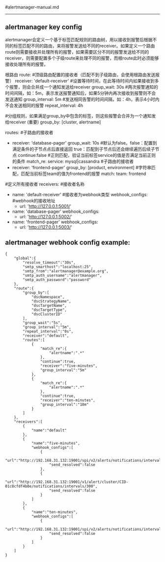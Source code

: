 #alertmanager-manual.md

----
## alertmanager key config 

alertmanager会定义一个基于标签匹配规则的路由树，用以接收到报警后根据不同的标签匹配不同的路由，来将报警发送给不同的receiver。如果定义一个路由route则需要接收并处理所有的报警，如果需要区分不同的报警发送给不同的receiver，则需要配置多个子级route来处理不同的报警，而根route此时必须能够接收处理所有的报警。

根路由
route:
  #顶级路由配置的接收者（匹配不到子级路由，会使用根路由发送报警）
  receiver: 'default-receiver'
  #设置等待时间，在此等待时间内如果接收到多个报警，则会合并成一个通知发送给receiver
  group_wait: 30s
  #两次报警通知的时间间隔，如：5m，表示发送报警通知后，如果5分钟内再次接收到报警则不会发送通知
  group_interval: 5m
  #发送相同告警的时间间隔，如：4h，表示4小时内不会发送相同的报警
  repeat_interval: 4h

  #分组规则，如果满足group_by中包含的标签，则这些报警会合并为一个通知发给receiver (重要)
  group_by: [cluster, alertname]

  routes:
  #子路由的接收者
  - receiver: 'database-pager'
    group_wait: 10s
    #默认为false。false：配置到满足条件的子节点点后直接返回 true：匹配到子节点后还会继续遍历后续子节点
    continue:false
    #正则匹配，验证当前标签service的值是否满足当前正则的条件
    match_re:
      service: mysql|cassandra
  #子路由的接收者
  - receiver: 'frontend-pager'
    group_by: [product, environment]
    #字符串匹配，匹配当前标签team的值为frontend的报警
    match:
      team: frontend

#定义所有接收者
receivers:
#接收者名称
- name: 'default-receiver'
  #接收者为webhook类型
  webhook_configs:
  #webhook的接收地址
  - url: 'http://127.0.0.1:5001/'
- name: 'database-pager'
  webhook_configs:
  - url: 'http://127.0.0.1:5002/'
- name: 'frontend-pager'
  webhook_configs:
  - url: 'http://127.0.0.1:5003/'


## alertmanager webhook config example:
````
{
    "global":{
        "resolve_timeout":"30s",
        "smtp_smarthost":"localhost:25",
        "smtp_from":"alertmanager@example.org",
        "smtp_auth_username":"alertmanager",
        "smtp_auth_password":"password"
    },
    "route":{
        "group_by":[
            "dscNamespace",
            "dscStrategyName",
            "dscTargetName",
            "dscTargetType",
            "dscClusterID"
        ],
        "group_wait":"5s",
        "group_interval":"5m",
        "repeat_interval":"0s",
        "receiver":"default",
        "routes":[
            {
                "match_re":{
                    "alertname":".*"
                },
                "continue":true,
                "receiver":"five-minutes",
                "group_interval":"5m"
            },
            {
                "match_re":{
                    "alertname":".*"
                },
                "continue":true,
                "receiver":"ten-minutes",
                "group_interval":"10m"
            }
        ]
    },
    "receivers":[
        {
            "name":"default"
        },
        {
            "name":"five-minutes",
            "webhook_configs":[
                {
                    "url":"http://192.168.31.132:19001/spi/v2/alerts/notifications/intervals/300",
                    "send_resolved":false
                },
                {
                    "url":"http://192.168.31.132:19001/v1/alert/cluster/CID-01c8cfdf4b8e/notifications/intervals/300",
                    "send_resolved":false
                }
            ]
        },
        {
            "name":"ten-minutes",
            "webhook_configs":[
                {
                    "url":"http://192.168.31.132:19001/spi/v2/alerts/notifications/intervals/600",
                    "send_resolved":false
                }
            ]
        }
    ]
}
````
